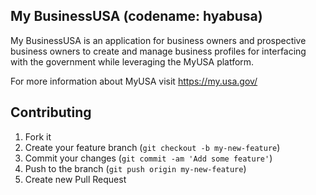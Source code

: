 ## My BusinessUSA (codename: hyabusa)

My BusinessUSA is an application for business owners and prospective business owners to create and manage business profiles for interfacing with the government while leveraging the MyUSA platform.

For more information about MyUSA visit https://my.usa.gov/

## Contributing

1. Fork it
2. Create your feature branch (`git checkout -b my-new-feature`)
3. Commit your changes (`git commit -am 'Add some feature'`)
4. Push to the branch (`git push origin my-new-feature`)
5. Create new Pull Request